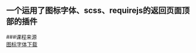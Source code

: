 一个运用了图标字体、scss、requirejs的返回页面顶部的插件
-----------
###课程来源<br/>
[图标字体下载](https://icomoon.io/app/#/select)
